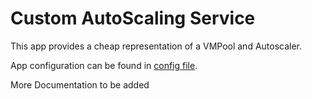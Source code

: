 # Custom AutoScaling Service

This app provides a cheap representation of a VMPool and Autoscaler.

App configuration can be found in [config file](./app/config.py).




More Documentation to be added